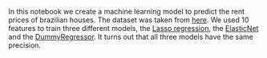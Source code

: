 In this notebook we create a machine learning model to predict the rent prices of brazilian houses. The dataset was taken from [here](https://www.kaggle.com/datasets/rubenssjr/brasilian-houses-to-rent?resource=download). We used 10 features to train three different models, the [Lasso regression](https://scikit-learn.org/stable/modules/generated/sklearn.linear_model.Lasso.html), the [ElasticNet](https://scikit-learn.org/stable/modules/generated/sklearn.linear_model.ElasticNet.html) and the [DummyRegressor](https://scikit-learn.org/stable/modules/generated/sklearn.dummy.DummyRegressor.html). It turns out that all three models have the same precision.
